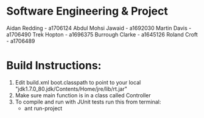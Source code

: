 # Software Engineering & Project

Aidan Redding - a1706124
Abdul Mohsi Jawaid - a1692030
Martin Davis - a1706490
Trek Hopton - a1696375
Burrough Clarke - a1645126
Roland Croft - a1706489


# Build Instructions:

1. Edit build.xml boot.classpath to point to your local "jdk1.7.0_80.jdk/Contents/Home/jre/lib/rt.jar"
2. Make sure main function is in a class called Controller
3. To compile and run with JUnit tests run this from terminal:
    - ant run-project
